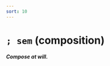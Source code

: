 ```yaml
---
sort: 10
---
```


# `; sem` (composition) 

##### Compose at will.

<list dataPath="docs/system/hoon/runes/sm" dataPreview="true" className="runes" linkToFragments="true"></list>

<kids dataPath="docs/system/hoon/runes/sm" className="runes"></kids>
